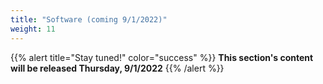 ```yaml
---
title: "Software (coming 9/1/2022)"
weight: 11
---
```


{{% alert title="Stay tuned!" color="success" %}}
**This section's content will be released Thursday, 9/1/2022**
{{% /alert %}}
